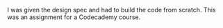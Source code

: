 I was given the design spec and had to build the code from scratch. This was an assignment for a Codecademy course.
